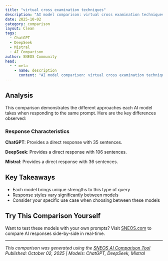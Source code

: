 ```yaml
---
title: "virtual cross examination techniques"
description: "AI model comparison: virtual cross examination techniques..."
date: 2025-10-02
category: comparison
layout: Clean
tags:
  - ChatGPT
  - DeepSeek
  - Mistral
  - AI Comparison
author: SNEOS Community
head:
  - - meta
    - name: description
      content: "AI model comparison: virtual cross examination techniques..."
---
```


<ChatComparison
  title="virtual cross examination techniques"
  prompt="virtual cross examination techniques"
  :responses='{
    "ChatGPT": "Virtual cross-examination requires adapting traditional courtroom techniques to the online environment to maintain effectiveness, clarity, and control. Here are some key techniques for conducting a successful virtual cross-examination:\n\n### 1. **Preparation and Technology Check**\n- **Test equipment**: Ensure your internet connection, camera, microphone, and software platform are working well.\n- **Familiarize yourself with platform features**: Know how to mute/unmute, share screens, spotlight witnesses, and handle technical glitches.\n- **Prepare materials digitally**: Organize exhibits, documents, and demonstratives in easily accessible digital formats.\n\n### 2. **Build Rapport and Control**\n- **Begin with calm, respectful tone**: Helps to establish a connection and encourage cooperation.\n- **Set expectations**: Clearly explain how you will proceed and remind the witness about the importance of speaking slowly and clearly.\n- **Control pace**: Virtual settings can cause delays or interruptions, so pause often to allow responses.\n\n### 3. **Questioning Techniques**\n- **Use concise, clear questions**: Avoid long or compound questions that can confuse the witness or create technical misunderstandings.\n- **Ask one question at a time**: This reduces ambiguity and helps the record stay clean.\n- **Pause after each question**: Allow the witness time to process and respond without talking over anyone.\n- **Monitor non-verbal cues carefully**: Look for hesitation, facial expressions, and body language through the video to assess credibility.\n\n### 4. **Use Visual Aids Effectively**\n- **Share exhibits on screen**: Use the platform\u2019s screen-sharing feature to display documents or images clearly.\n- **Highlight or annotate**: If available, use digital tools to emphasize important parts of exhibits.\n- **Confirm the witness sees the evidence**: Ask them to acknowledge the exhibit on-screen for the record.\n\n### 5. **Manage Witness Credibility**\n- **Impeach inconsistencies**: Use prior statements, depositions, or reports by sharing these documents onscreen.\n- **Challenge evasive answers**: Politely press for direct responses.\n- **Use silence strategically**: Give a moment after answers; sometimes silence encourages the witness to continue or reconsider.\n\n### 6. **Maintain Professionalism**\n- **Dress and act as if in court**: Helps establish seriousness and authority.\n- **Minimize distractions**: Ensure your environment is quiet with a professional background.\n- **Avoid interruptions**: Let the witness finish speaking before jumping in.\n\n### 7. **Record and Review**\n- **Ensure the hearing is recorded**: For review and to ensure the record is complete.\n- **Pause if technical issues arise**: Don\u2019t hesitate to request a break to resolve problems.\n\n### 8. **Backup Plans**\n- **Have a backup internet connection**: Eg. phone hotspot.\n- **Plan for restart procedures**: Know how to reconnect if the session drops.\n- **Coordinate with court staff**: To address technical issues swiftly.\n\n---\n\nBy integrating these virtual-specific techniques with traditional cross-examination skills, you can effectively manage and challenge witnesses in remote hearings.",
    "DeepSeek": "Of course. This is an excellent and crucial skill for any professional involved in dispute resolution, whether in law, HR, investigations, or management.\n\nVirtual cross-examination presents unique challenges and opportunities. The core principles of traditional cross-examination remain, but the medium requires specific adaptations.\n\nHere is a comprehensive guide to virtual cross-examination techniques, broken down into strategy, technology, and delivery.\n\n---\n\n### **Part 1: Foundational Strategy \u0026 Preparation (The \u0022What\u0022)**\n\nThis is the most critical phase. Poor preparation cannot be saved by slick delivery, especially online.\n\n**1. The Primacy of the Written Record:**\n*   **Goal:** Your primary audience is often not the live participants, but the person who will read the transcript or watch the recording later (a judge, arbitrator, or HR director).\n*   **Technique:** Craft short, leading questions that force \u0022Yes\u0022 or \u0022No\u0022 answers. A clean transcript where the witness is constantly agreeing with you is devastating. Avoid open-ended questions that allow for narrative explanations.\n\n**2. Meticulous Document Control:**\n*   **Goal:** Seamlessly introduce and display exhibits to undermine the witness\u0027s testimony.\n*   **Technique:**\n    *   Have all exhibits pre-loaded in the deposition platform (e.g., Zoom, Teams, Webex).\n    *   Name them clearly (e.g., \u0022EXHIBIT_5_Email_Oct_12\u0022).\n    *   Practice the \u0022share screen\u0022 function to switch between the exhibit and the witness\u0027s video feed quickly.\n    *   Use annotation tools (arrows, circles, highlighting) to direct everyone\u0027s attention to the key sentence or number.\n\n**3. The \u0022One-Page\u0022 Outline:**\n*   **Goal:** Maintain a clear, flexible structure without getting lost in notes.\n*   **Technique:** Don\u0027t write out full questions. Create a one-page outline with your 3-5 key themes or goals for the cross. Under each, list the bullet points you must hit and the exhibit numbers you will use. This keeps you focused and adaptable.\n\n**4. Anticipate Technical Problems:**\n*   **Goal:** Prevent the opposition from using \u0022technical difficulties\u0022 as a way to coach the witness or break your rhythm.\n*   **Technique:**\n    *   **Pre-Conference Meeting:** Have a pre-deposition meeting with the court reporter and opposing counsel to confirm procedures for breaks, off-the-record discussions, and handling audio issues.\n    *   **The \u0022Can You Hear/See Me?\u0022 Protocol:** Establish at the beginning what will happen if the connection fails. A common rule is: \u0022If we lose connection, we will all log off and I will call [Opposing Counsel\u0027s] cell phone to coordinate re-joining. Please do not speak to your client during that time.\u0022\n\n---\n\n### **Part 2: Technical Mastery \u0026 Setup (The \u0022How\u0022)**\n\nYour environment and tech are now part of your presentation.\n\n**1. Control Your Environment:**\n*   **Background:** Use a neutral, professional background (blurred is acceptable, but a real bookshelf is often better). Avoid distractions.\n*   **Lighting:** Your face should be well-lit from the front. A ring light or a lamp in front of you is ideal. Never have a bright window behind you.\n*   **Camera:** Position the camera at eye level. You should be looking directly at the lens when speaking, which simulates eye contact.\n*   **Audio:** Use a high-quality external microphone. Poor audio is the most common and frustrating technical issue.\n\n**2. Master the Platform:**\n*   Know how to: Pin the witness\u0027s video, spotlight yourself when speaking, share specific windows (not your entire desktop), and use the \u0022Gallery\u0022 vs. \u0022Speaker\u0022 view.\n*   **Gallery View is for you:** Use it to monitor the reactions of everyone in the \u0022room\u0022 (the witness, opposing counsel, their client).\n*   **Speaker View is for them:** When you are speaking, you should be in spotlight or speaker view.\n\n**3. The \u0022Two-Screen\u0022 Advantage:**\n*   If possible, use two monitors.\n    *   **Screen 1:** The video conference platform, showing the witness and others.\n    *   **Screen 2:** Your notes, outline, and document exhibits. This prevents the distracting look of you constantly looking down and away from the camera.\n\n---\n\n### **Part 3: Delivery \u0026 In-the-Moment Techniques (The \u0022Execution\u0022)**\n\nThis is where you adapt classic techniques for the virtual world.\n\n**1. The Power of the Pause:**\n*   **Technique:** After an answer, especially a bad one, **stop**. Look down at your notes deliberately. Let the silence hang in the virtual space for 3-4 seconds. This feels like an eternity online and makes the witness uncomfortable, often causing them to blurt out more information or qualify their answer. It also gives you time to think and gives the fact-finder time to absorb the point.\n\n**2. Modulating Your Voice:**\n*   The flat audio of a computer microphone can make you sound monotone and bored.\n*   **Technique:** Use deliberate changes in pace and tone.\n    *   Slow down for the most important questions.\n    *   Lower your voice to project control and seriousness.\n    *   Never raise your voice to yell; it distorts the audio and makes you look out of control.\n\n**3. Combating Witness Coaching:**\n*   **The Problem:** It\u0027s easier for a witness to receive off-screen coaching (e.g., notes, hand signals) in a virtual setting.\n*   **Technique:**\n    *   At the outset, request that the witness be alone in the room and that their camera show a view from their shoulders up, including their hands.\n    *   If you suspect coaching, you can politely say, \u0022Mr. Smith, it seems you\u0027re looking away from the screen. Are you able to focus on the questions here?\u0022 or \u0022I\u0027m having trouble hearing you. Could you please speak directly into your microphone?\u0022\n\n**4. The \u0022Friendly\u0022 Demeanor:**\n*   A calm, almost conversational tone can be more effective in a virtual setting than overt aggression.\n*   **Why it works:** It lowers the witness\u0027s guard. They expect a \u0022Law \u0026 Order\u0022 style confrontation. A polite, almost boring demeanor makes it harder for them to play the victim and makes their evasiveness or hostility stand out more starkly to the fact-finder.\n\n**5. The Pinpoint Accusation:**\n*   Use the screen-share function to your absolute advantage.\n*   **Technique:** When you have a document that directly contradicts the witness, share it. Use the annotation tool to circle the key phrase. Then, ask your question while the damning evidence is right in front of everyone.\n    *   *Example:* \u0022I\u0027m sharing Exhibit 5, your email from October 12th. I\u0027ve circled the sentence where you state, \u0027The system was working perfectly.\u0027 My question is, how do you reconcile that statement with your testimony today that the system was faulty on October 12th?\u0022\n\n### **Summary: Virtual vs. In-Person Cross-Examination**\n\n| Feature | In-Person Cross | Virtual Cross | Adaptation Technique |\n| :--- | :--- | :--- | :--- |\n| **Presence** | Physical, uses space | Confined to a screen | Use vocal variety and deliberate pauses to command attention. |\n| **Eye Contact** | Direct eye contact with witness | Looking at the camera lens | Practice looking at the camera, not the witness\u0027s face on the screen. |\n| **Document Use** | Hand a paper copy to the witness | Share your screen | Pre-load exhibits; master screen-sharing and annotation tools. |\n| **Observing Reactions** | Can see full body language | Limited to face and shoulders | Use Gallery View to watch everyone; note micro-expressions. |\n| **Control \u0026 Rhythm** | Easier to control the room | Easier for distractions | Establish clear ground rules; use silence strategically. |\n| **Witness Coaching** | More difficult and obvious | Easier to attempt | Request witness be alone on camera; call out looking away. |\n\n**Final Pro-Tip:** **Practice!** Do a full mock cross-examination using the same technology you\u0027ll use for the real thing. Have a colleague play the witness. Record it and watch it back. You will be shocked at what you learn about your habits, your tech setup, and your effectiveness.\n\nVirtual cross-examination is a skill that can be mastered. By combining rigorous traditional preparation with a strategic command of the virtual medium, you can be even more effective than in a physical courtroom.",
    "Mistral": "Virtual cross-examination, like in-person cross-examination, requires careful planning, strategic questioning, and effective communication. Here are some techniques to help you conduct a successful virtual cross-examination:\n\n1. **Preparation:**\n   - **Technical Setup:** Ensure you have a stable internet connection, a good quality webcam, and a clear microphone. Familiarize yourself with the video conferencing platform being used.\n   - **Background Research:** Thoroughly research the witness\u0027s background, statements, and any relevant documents.\n   - **Question Planning:** Prepare clear, concise, and logical questions. Anticipate the witness\u0027s responses and have follow-up questions ready.\n\n2. **Environment:**\n   - Ensure your background is professional and non-distracting.\n   - Use good lighting so your face is clearly visible.\n   - Maintain eye contact by looking into the camera, not the screen.\n\n3. **Questioning Techniques:**\n   - **Leading Questions:** Use leading questions to control the witness\u0027s answers and elicit specific information.\n   - **Looping:** Ask the same question in different ways to catch inconsistencies.\n   - **Pacing:** Vary your pace to keep the witness off-guard or to emphasize important points.\n   - **Tone:** Maintain a professional and respectful tone throughout the cross-examination.\n\n4. **Active Listening:**\n   - Pay close attention to the witness\u0027s answers.\n   - Watch for non-verbal cues, such as facial expressions and body language, which can be telling in a virtual setting.\n\n5. **Objections:**\n   - Be prepared to make and respond to objections. Ensure you\u0027re familiar with the rules of evidence and procedure.\n   - If an objection is sustained, be ready to rephrase your question.\n\n6. **Technological Evidence:**\n   - Have electronic copies of exhibits ready to share on screen.\n   - Be comfortable with screen sharing and annotating features to highlight key points.\n\n7. **Practice:**\n   - Conduct mock cross-examinations to get comfortable with the virtual format.\n   - Record and review your performances to identify areas for improvement.\n\n8. **Backup Plan:**\n   - Have a backup plan in case of technical difficulties, such as a phone line for audio or a secondary device for video.\n\n9. **Court/Platform Rules:**\n   - Familiarize yourself with the rules and procedures of the specific court or platform being used.\n\n10. **Professionalism:**\n    - Dress appropriately, as you would for an in-person court appearance.\n    - Be respectful and courteous to the witness, the court, and opposing counsel."
  }'
  published-date="00:15"
/>

## Analysis

This comparison demonstrates the different approaches each AI model takes when responding to the same prompt. Here are the key differences observed:

### Response Characteristics

**ChatGPT**: Provides a direct response with 35 sentences. 

**DeepSeek**: Provides a direct response with 106 sentences. 

**Mistral**: Provides a direct response with 36 sentences. 

## Key Takeaways

- Each model brings unique strengths to this type of query
- Response styles vary significantly between models
- Consider your specific use case when choosing between these models

## Try This Comparison Yourself

Want to test these models with your own prompts? Visit [SNEOS.com](https://sneos.com) to compare AI responses side-by-side in real-time.

---

*This comparison was generated using the [SNEOS AI Comparison Tool](https://sneos.com)*
*Published: October 02, 2025 | Models: ChatGPT, DeepSeek, Mistral*
